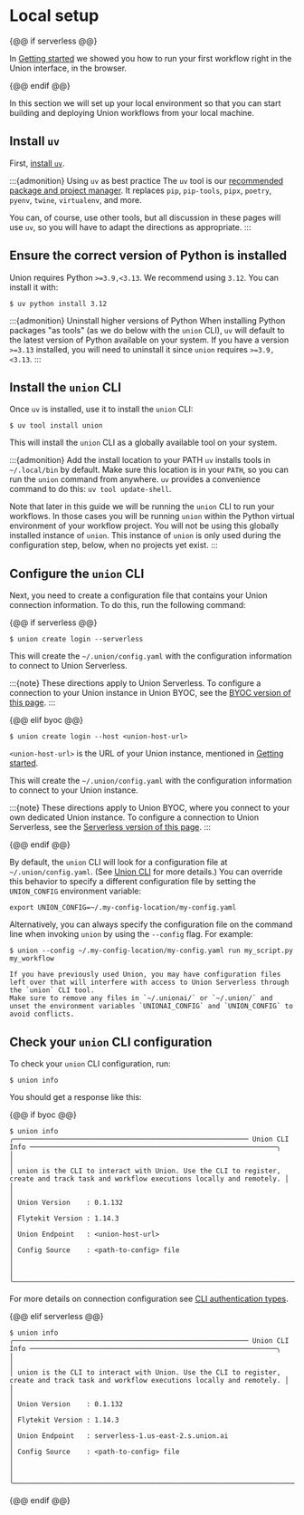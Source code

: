 # Local setup

{@@ if serverless @@}

In [Getting started](./index.md) we showed you how to run your first workflow right in the Union interface, in the browser.

{@@ endif @@}

In this section we will set up your local environment so that you can start building and deploying Union workflows from your local machine.


## Install `uv`

First, [install `uv`](https://docs.astral.sh/uv/#getting-started).

:::{admonition} Using `uv` as best practice
The `uv` tool is our [recommended package and project manager](https://docs.astral.sh/uv/).
It replaces `pip`, `pip-tools`, `pipx`, `poetry`, `pyenv`, `twine`, `virtualenv`, and more.

You can, of course, use other tools,
but all discussion in these pages will use `uv`,
so you will have to adapt the directions as appropriate.
:::

## Ensure the correct version of Python is installed

Union requires Python `>=3.9,<3.13`.
We recommend using `3.12`.
You can install it with:

```{code-block} shell
$ uv python install 3.12
```

:::{admonition} Uninstall higher versions of Python
When installing Python packages "as tools" (as we do below with the `union` CLI),
`uv` will default to the latest version of Python available on your system.
If you have a version `>=3.13` installed, you will need to uninstall it since `union` requires `>=3.9,<3.13`.
:::


## Install the `union` CLI

Once `uv` is installed, use it to install the `union` CLI:

```{code-block} shell
$ uv tool install union
```

This will install the `union` CLI as a globally available tool on your system.

:::{admonition} Add the install location to your PATH
`uv` installs tools in `~/.local/bin` by default.
Make sure this location is in your `PATH`, so you can run the `union` command from anywhere.
`uv` provides a convenience command to do this: `uv tool update-shell`.

Note that later in this guide we will be running the `union` CLI to run your workflows.
In those cases you will be running `union` within the Python virtual environment of your workflow project.
You will not be using this globally installed instance of `union`.
This instance of `union` is only used during the configuration step, below, when no projects yet exist.
:::

## Configure the `union` CLI

Next, you need to create a configuration file that contains your Union connection information.
To do this, run the following command:

{@@ if serverless @@}

```{code-block} shell
$ union create login --serverless
```
This will create the `~/.union/config.yaml` with the configuration information to connect to Union Serverless.

:::{note}
These directions apply to Union Serverless.
To configure a connection to your Union instance in Union BYOC, see the [BYOC version of this page](https://docs.union.ai/byoc/quick-start#configure-the-union-cli).
:::

{@@ elif byoc @@}

```{code-block} shell
$ union create login --host <union-host-url>
```

`<union-host-url>` is the URL of your Union instance, mentioned in [Getting started](./index.md#gather-your-credentials).

This will create the `~/.union/config.yaml` with the configuration information to connect to your Union instance.

:::{note}
These directions apply to Union BYOC, where you connect to your own dedicated Union instance.
To configure a connection to Union Serverless, see the [Serverless version of this page](https://docs.union.ai/serverless/quick-start#configure-the-union-cli).
:::

{@@ endif @@}

By default, the `union` CLI will look for a configuration file at `~/.union/config.yaml`. (See [Union CLI](../../api-reference/union-cli.md) for more details.)
You can override this behavior to specify a different configuration file by setting the `UNION_CONFIG` environment variable:

```{code-block} shell
export UNION_CONFIG=~/.my-config-location/my-config.yaml
```

Alternatively, you can always specify the configuration file on the command line when invoking `union` by using the `--config` flag.
For example:

```{code-block} shell
$ union --config ~/.my-config-location/my-config.yaml run my_script.py my_workflow
```

```{warning}
If you have previously used Union, you may have configuration files left over that will interfere with access to Union Serverless through the `union` CLI tool.
Make sure to remove any files in `~/.unionai/` or `~/.union/` and unset the environment variables `UNIONAI_CONFIG` and `UNION_CONFIG` to avoid conflicts.
```

## Check your `union` CLI configuration

To check your `union` CLI configuration, run:

```{code-block} shell
$ union info
```

You should get a response like this:

{@@ if byoc @@}

```{code-block} shell
$ union info
╭────────────────────────────────────────────────────────── Union CLI Info ─────────────────────────────────────────────────────────────╮
│                                                                                                                                       │
│ union is the CLI to interact with Union. Use the CLI to register, create and track task and workflow executions locally and remotely. │
│                                                                                                                                       │
│ Union Version    : 0.1.132                                                                                                            │
│ Flytekit Version : 1.14.3                                                                                                             │
│ Union Endpoint   : <union-host-url>                                                                                                   │
│ Config Source    : <path-to-config> file                                                                                              │
│                                                                                                                                       │
╰───────────────────────────────────────────────────────────────────────────────────────────────────────────────────────────────────────╯
```

For more details on connection configuration see [CLI authentication types](../administration/cli-authentication-types.md).

{@@ elif serverless @@}

```{code-block} shell
$ union info
╭────────────────────────────────────────────────────────── Union CLI Info ─────────────────────────────────────────────────────────────╮
│                                                                                                                                       │
│ union is the CLI to interact with Union. Use the CLI to register, create and track task and workflow executions locally and remotely. │
│                                                                                                                                       │
│ Union Version    : 0.1.132                                                                                                            │
│ Flytekit Version : 1.14.3                                                                                                             │
│ Union Endpoint   : serverless-1.us-east-2.s.union.ai                                                                                  │
│ Config Source    : <path-to-config> file                                                                                              │
│                                                                                                                                       │
╰───────────────────────────────────────────────────────────────────────────────────────────────────────────────────────────────────────╯
```

{@@ endif @@}
